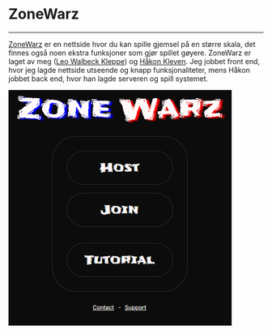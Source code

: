 # ZoneWarz

---

[ZoneWarz](https://ZoneWarz.com) er en nettside hvor du kan spille gjemsel på en større skala, det finnes også noen ekstra funksjoner som gjør spillet gøyere. ZoneWarz er laget av meg ([Leo Walbeck Kleppe](https://lkleppe.com)) og [Håkon Kleven](https://ZoneWarz.com). Jeg jobbet front end, hvor jeg lagde nettside utseende og knapp funksjonaliteter, mens Håkon jobbet back end, hvor han lagde serveren og spill systemet.

![ZoneWarz Bilde](Pictures/zonewarz.png)
